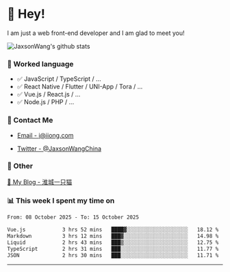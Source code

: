 # 👋 Hey!

I am just a web front-end developer and I am glad to meet you!

![JaxsonWang's github stats](https://github-readme-stats.vercel.app/api?username=JaxsonWang&&show_icons=true&&title_color=1abc9c&&icon_color=1abc9c)


### 📝 Worked language

- ✅ JavaScript / TypeScript / ...
- ✅ React Native / Flutter / UNI-App / Tora / ...
- ✅ Vue.js / React.js / ...
- ✅ Node.js / PHP / ...

### 📮 Contact Me

- [Email - i@iiong.com](mailto:i@iiong.com)

- [Twitter - @JaxsonWangChina](https://twitter.com/JaxsonWangChina)

### 🤪 Other

[📌 My Blog - 淮城一只猫](https://iiong.com)

### 📊 This week I spent my time on

<!--START_SECTION:waka-->

```txt
From: 08 October 2025 - To: 15 October 2025

Vue.js            3 hrs 52 mins   ████▓░░░░░░░░░░░░░░░░░░░░   18.12 %
Markdown          3 hrs 12 mins   ███▓░░░░░░░░░░░░░░░░░░░░░   14.98 %
Liquid            2 hrs 43 mins   ███▒░░░░░░░░░░░░░░░░░░░░░   12.75 %
TypeScript        2 hrs 31 mins   ███░░░░░░░░░░░░░░░░░░░░░░   11.77 %
JSON              2 hrs 30 mins   ███░░░░░░░░░░░░░░░░░░░░░░   11.71 %
```

<!--END_SECTION:waka-->

---

